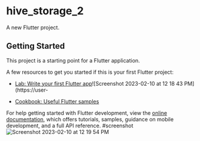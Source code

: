 # hive_storage_2

A new Flutter project.

## Getting Started

This project is a starting point for a Flutter application.

A few resources to get you started if this is your first Flutter project:

- [Lab: Write your first Flutter app](https://docs.flutter.dev/get-started/codelab)![Screenshot 2023-02-10 at 12 18 43 PM](https://user-

- [Cookbook: Useful Flutter samples](https://docs.flutter.dev/cookbook)

For help getting started with Flutter development, view the
[online documentation](https://docs.flutter.dev/), which offers tutorials,
samples, guidance on mobile development, and a full API reference.
#screenshot
![Screenshot 2023-02-10 at 12 19 54 PM](https://user-images.githubusercontent.com/124235230/218022503-f66847a9-22c6-49eb-8706-2d4b563fe085.png)

